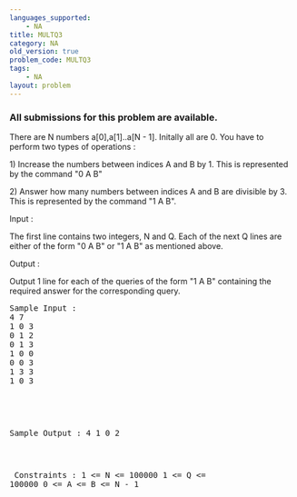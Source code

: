 ```yaml
---
languages_supported:
    - NA
title: MULTQ3
category: NA
old_version: true
problem_code: MULTQ3
tags:
    - NA
layout: problem
---
```

###  All submissions for this problem are available. 

There are N numbers a\[0\],a\[1\]..a\[N - 1\]. Initally all are 0. You have to perform two types of operations :

1\) Increase the numbers between indices A and B by 1. This is represented by the command "0 A B"

2\) Answer how many numbers between indices A and B are divisible by 3. This is represented by the command "1 A B".

Input :

The first line contains two integers, N and Q. Each of the next Q lines are either of the form "0 A B" or "1 A B" as mentioned above.

Output :

Output 1 line for each of the queries of the form "1 A B" containing the required answer for the corresponding query.

<pre>
Sample Input :
4 7
1 0 3
0 1 2
0 1 3
1 0 0
0 0 3
1 3 3
1 0 3


</pre><pre>
Sample Output :
4
1
0
2


</pre><pre>
Constraints :
1 <= N <= 100000
1 <= Q <= 100000
0 <= A <= B <= N - 1

</pre>